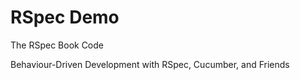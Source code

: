 RSpec Demo
==========

The RSpec Book Code

Behaviour-Driven Development with RSpec, Cucumber, and Friends
